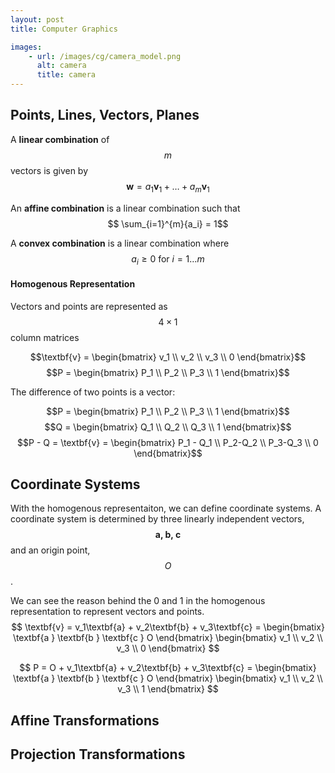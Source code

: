 ```yaml
---
layout: post
title: Computer Graphics

images:
    - url: /images/cg/camera_model.png
      alt: camera
      title: camera
---
```

## Points, Lines, Vectors, Planes
A **linear combination** of $$m$$ vectors is given by 
$$ \textbf{w} = a_1\textbf{v}_1 + \ldots + a_m\textbf{v}_1 $$

An **affine combination** is a linear combination such that
$$ \sum_{i=1}^{m}{a_i} = 1$$

A **convex combination** is a linear combination where
$$a_i \geq 0 \text{ for } i=1 \ldots m$$

#### Homogenous Representation
Vectors and points are represented as $$ 4 \times 1$$ column matrices

$$\textbf{v} = \begin{bmatrix} v_1 \\ v_2 \\ v_3 \\ 0 \end{bmatrix}$$
$$P = \begin{bmatrix} P_1 \\ P_2 \\ P_3 \\ 1 \end{bmatrix}$$

The difference of two points is a vector:

$$P = \begin{bmatrix} P_1 \\ P_2 \\ P_3 \\ 1 \end{bmatrix}$$
$$Q = \begin{bmatrix} Q_1 \\ Q_2 \\ Q_3 \\ 1 \end{bmatrix}$$
$$P - Q = \textbf{v} = \begin{bmatrix} P_1 - Q_1 \\ P_2-Q_2 \\ P_3-Q_3 \\ 0 \end{bmatrix}$$

## Coordinate Systems
With the homogenous representaiton, we can define coordinate systems.
A coordinate system is determined by three linearly independent vectors, 
$$\textbf{a, b, c} $$ and an origin point, $$O$$.

We can see the reason behind the 0 and 1 in the homogenous representation to represent vectors and points.
$$ \textbf{v} = v_1\textbf{a} + v_2\textbf{b} + v_3\textbf{c} = 
\begin{bmatix} \textbf{a } \textbf{b } \textbf{c } O \end{bmatrix}
\begin{bmatix} v_1 \\ v_2 \\ v_3 \\ 0 \end{bmatrix} $$

$$ P = O + v_1\textbf{a} + v_2\textbf{b} + v_3\textbf{c} = 
\begin{bmatix} \textbf{a } \textbf{b } \textbf{c } O \end{bmatrix}
\begin{bmatix} v_1 \\ v_2 \\ v_3 \\ 1 \end{bmatrix} $$

## Affine Transformations

## Projection Transformations
